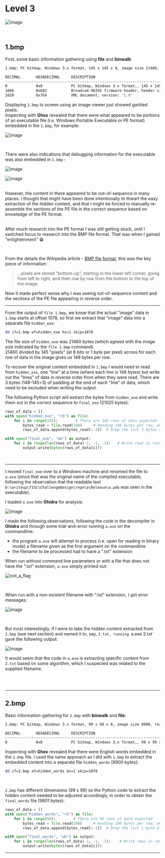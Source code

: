 # Level 3

![image](https://user-images.githubusercontent.com/82754379/139781511-3e6d3825-0434-4930-b8ab-0cb5841a12a2.png)

<br>

## 1.bmp

First, some basic information gathering using **file** and **binwalk**:

```bash
1.bmp: PC bitmap, Windows 3.x format, 145 x 145 x 8, image size 21460, resolution 3780 x 3780 px/m, 256 important colors, cbSize 22538, bits offset 1078

DECIMAL       HEXADECIMAL     DESCRIPTION
--------------------------------------------------------------------------------
0             0x0             PC bitmap, Windows 3.x format,, 145 x 145 x 8
1666          0x682           Broadcom 96345 firmware header, header size: 256, firmware version: "asIn", board id: "voker' uiAccess='false' />", ~CRC32 header checksum: 0x6F6D3A61, ~CRC32 data checksum: 0x3A736368
2020          0x7E4           XML document, version: "1.0"

```

Displaying `1.bmp` to screen using an image viewer just showed garbled pixels. <br>
Inspecting with **Ghex** revealed that there were what appeared to be portions of an executable file (i.e. Windows Portable Executable or PE format) embedded in the `1.bmp`, for example:

![image](https://user-images.githubusercontent.com/82754379/140280315-d3061160-6429-4846-a996-acb8cb97d02c.png)

<br>

There were also indications that debugging information for the executable was also embedded in `1.bmp` :

![image](https://user-images.githubusercontent.com/82754379/140280634-05ca111b-a9f2-4cb3-befe-ee970fd6120c.png)

![image](https://user-images.githubusercontent.com/82754379/140280870-c1fe7846-2866-4539-8c4b-938d26a309ec.png)

<br>
However, the content in there appeared to be out-of-sequence in many places. I thought that might have been done intentionally to thwart the easy extraction of the hidden content, and that I might be forced to manually re-assemble the sections of the PE file in the correct sequence based on knowledge of the PE format.

<br>
<br>

After much research into the PE format I was still getting stuck, until I switched focus to research into the BMP file format. 
That was when I gained "enlightenment" :grin: 

<br>

From the details the Wikipedia article - [BMP file format](https://en.wikipedia.org/wiki/BMP_file_format), this was the key piece of information:


> ...pixels are stored "bottom-up", starting in the lower left corner, going from left to right, and then row by row from the bottom to the top of the image.


Now it made perfect sense why I was seeing out-of-sequence content and the sections of the PE file appearing in reverse order.

---

From the output of `file 1.bmp`, we know that the actual "image" data in `1.bmp` starts at offset 1078, so first we extract that "image" data into a separate file `hidden_exe`:

```bash
dd if=1.bmp of=hidden_exe bs=1 skip=1078
```

The file size of `hidden_exe` was 21460 bytes (which agreed with the _image size_ indicated by the `file 1.bmp` command). <br>
21460 divided by 145 "pixels" (at 8 bits or 1 byte per pixel) across for each row of data in the image gives us 148 bytes per row. <br>

To recover the original content embedded in `1.bmp` I would need to read from `hidden_exe`, one "line" at a time (where each line is 148 bytes) but write out the "lines" of data in reverse order from when they were read. There are 3 bytes (148-145=3) of padding at the end of each "line" of data, which need to be excluded  when writing the output.

The following Python script will extract the bytes from `hidden_exe` and write them out in the correct sequence to `final_exe` (21025 bytes):

```python
rows_of_data = []
with open("hidden_exe", "rb") as file:
    for i in range(145):        # There are 145 rows of data expected
        bytes_read = file.read(148)     # Reading 148 bytes per row, which includes padding
        rows_of_data.append(bytes_read[:-3])  # Drop the last 3 bytes of padding

with open("final_exe", "wb") as output:
    for i in range(len(rows_of_data)-1, -1, -1):   # Write rows in reverse order from when they were read in
        output.write(bytes(rows_of_data[i]))
```

<br>

---

I moved `final_exe` over to a Windows machine and renamed the file to `a.exe` (since that was the original name of the compiled executable, following the observation that the readable text `D:\writeup\TISC\ChallengeDesign\repo\a\Release\a.pdb` was seen in the executable).

I loaded `a.exe` into **Ghidra** for analysis:

![image](https://user-images.githubusercontent.com/82754379/140459420-c735250c-f9fb-435b-875a-8b5cb5e619a4.png)

I made the following observations, following the code in the decompiler in **Ghidra** and through some trial-and-error running `a.exe` on the commandline:

- the program `a.exe` will attempt to process (i.e. open for reading in binary mode) a filename given as the first argument on the commandline
- the filename to be processed had to have a ".txt" extension

When run without command line parameters or with a file that does not have the ".txt" extension, `a.exe` simply printed out:

![not_a_flag](https://user-images.githubusercontent.com/82754379/140600711-37c97814-611d-4d09-b046-b093f099f857.png)

<br>

When run with a non-existent filename with ".txt" extension, I got error messages:

![image](https://user-images.githubusercontent.com/82754379/140601083-ea2aac6b-20ed-4b98-85f3-7a866ca46125.png)

<br>

But most interestingly, if I were to take the hidden content extracted from `2.bmp` (see next section) and named it to, say, `2.txt, running `a.exe 2.txt` gave the following output:

![image](https://user-images.githubusercontent.com/82754379/140601020-3892343b-fd1c-458f-904d-8d604bad40b1.png)

It would seem that the code in `a.exe` is extracting specific content from `2.txt` based on some algorithm, which I suspected was related to the supplied filename.

<br><br>

---

## 2.bmp

Basic information-gathering for `2.bmp` with **binwalk** and **file**:

```bash
2.bmp: PC bitmap, Windows 3.x format, 99 x 99 x 8, image size 9900, resolution 3780 x 3780 px/m, 256 important colors, cbSize 10978, bits offset 1078

DECIMAL       HEXADECIMAL     DESCRIPTION
--------------------------------------------------------------------------------
0             0x0             PC bitmap, Windows 3.x format,, 99 x 99 x 8

```

Inspecting with **Ghex** revealed that there were English words embedded in the `2.bmp` file.
I used the same approach as I did with `1.bmp` to extract the embedded content into a separate file `hidden_words` (9900 bytes):

```bash
dd if=2.bmp of=hidden_words bs=1 skip=1078
```

<br>

`2.bmp` has different dimensions (99 x 99) so the Python code to extract the hidden content needed to be adjusted accordingly, in order to obtain the `final_words` file (9801 bytes):

```python
rows_of_data = []
with open("hidden_words", "rb") as file:
    for i in range(99):        # There are 99 rows of data expected
        bytes_read = file.read(100)     # Reading 100 bytes per row, which includes padding
        rows_of_data.append(bytes_read[:-1])  # Drop the last 1 byte of padding

with open("final_words", "wb") as output:
    for i in range(len(rows_of_data)-1, -1, -1):    # Write rows in reverse order from when they were read in
        output.write(bytes(rows_of_data[i]))
```

---
